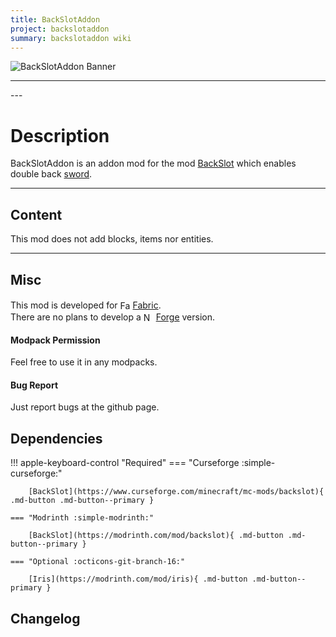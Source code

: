 ```yaml
---
title: BackSlotAddon
project: backslotaddon
summary: backslotaddon wiki
---
```

<script src="/wiki/javascripts/data.js"></script>
<script src="/wiki/javascripts/sidebar.js" id="backslotaddon"></script>

![BackSlotAddon Banner](/wiki/assets/general/banner/backslotaddonbanner.png)

---
<div id="showcase-gallery" modid="backslotaddon" image_1="backslotaddon_image_1" image_2="backslotaddon_image_2" image_3="backslotaddon_image_3"></div>
<script src="/wiki/javascripts/showcase.js"></script>
---

# Description
BackSlotAddon is an addon mod for the mod [BackSlot](/wiki/mods/BackSlot) which enables double back [sword](https://minecraft.wiki/w/Sword).

---
## Content
This mod does not add blocks, items nor entities.  
  
---
## Misc
This mod is developed for <img src="https://fabricmc.net/assets/logo.png" alt="Fabric" width="16" height="16" style="position: relative; top: 3px;"> [Fabric](https://fabricmc.net/).  
There are no plans to develop a <img src="https://neoforged.net/img/authors/neoforged.png" alt="NeoForged" width="16" height="16" style="position: relative; top: 3px;"> [Forge](https://neoforged.net/) version.  

#### Modpack Permission
Feel free to use it in any modpacks.  

#### Bug Report
Just report bugs at the github page.  

## Dependencies

!!! apple-keyboard-control "Required"
    === "Curseforge :simple-curseforge:"

        [BackSlot](https://www.curseforge.com/minecraft/mc-mods/backslot){ .md-button .md-button--primary }

    === "Modrinth :simple-modrinth:"

        [BackSlot](https://modrinth.com/mod/backslot){ .md-button .md-button--primary }

    === "Optional :octicons-git-branch-16:"

        [Iris](https://modrinth.com/mod/iris){ .md-button .md-button--primary }

## Changelog
<script src="https://cdn.jsdelivr.net/npm/marked/marked.min.js"></script>
<div id="log" modid="backslotaddon"></div>
